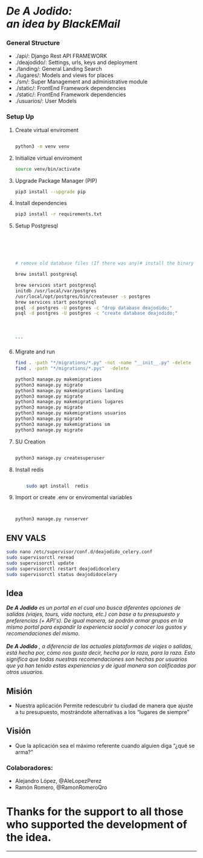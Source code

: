 
# _De A Jodido:_<br>_an idea by BlackEMail_


### General Structure

* ./api/: Django Rest API FRAMEWORK
* ./deajodido/: Settings, urls, keys and deployment
* ./landing/: General Landing Search
* ./lugares/: Models and views for places
* ./sm/: Super Management and administrative module
* ./static/: FrontEnd Framework dependencies
* ./static/: FrontEnd Framework dependencies
* ./usuarios/: User Models

### Setup Up

1. Create virtual enviroment

    ``` bash

    python3 -m venv venv

    ```
2. Initialize  virtual enviroment

    ``` bash
    source venv/bin/activate
 
    ```
3. Upgrade Package Manager (PIP) 

    ``` bash
    pip3 install --upgrade pip
 
    ```
4. Install dependencies

    ``` bash
    pip3 install -r requirements.txt
 
    ```
5. Setup Postgresql

    ```` bash
   




    # remove old database files (If there was any)# install the binary

    brew install postgresql

    brew services start postgresql
    initdb /usr/local/var/postgres
    /usr/local/opt/postgres/bin/createuser -s postgres
    brew services start postgresql
    psql -d postgres -U postgres -c "drop database deajodido;"
    psql -d postgres -U postgres -c "create database deajodido;"
    



    ```

6. Migrate and run

    ``` bash
   find . -path "*/migrations/*.py" -not -name "__init__.py" -delete
    find . -path "*/migrations/*.pyc"  -delete
    
    python3 manage.py makemigrations 
    python3 manage.py migrate 
    python3 manage.py makemigrations landing
    python3 manage.py migrate
    python3 manage.py makemigrations lugares
    python3 manage.py migrate
    python3 manage.py makemigrations usuarios
    python3 manage.py migrate
    python3 manage.py makemigrations sm
    python3 manage.py migrate
    ```

7. SU Creation

    ``` bash

    python3 manage.py createsuperuser

    ```
   
8. Install redis
      
    ``` bash
    
        sudo apt install  redis
    ```
    


11. Import or create .env or enviromental variables

    ``` bash
    

    python3 manage.py runserver

    ```
    
## ENV VALS
``` bash 
sudo nano /etc/supervisor/conf.d/deajodido_celery.conf 
sudo supervisorctl reread
sudo supervisorctl update
sudo supervisorctl restart deajodidocelery
sudo supervisorctl status deajodidocelery
```
## Idea

_**De A Jodido** es un portal en el cual uno busca diferentes opciones de salidas (viajes, tours, vida noctura, etc.) con base a tu presupuesto y preferencias (+ API's). De igual manera, se podrán armar grupos en la mismo portal para expandir la experiencia social y conocer los gustos y recomendaciones del mismo. <br><br>**De A Jodido** ,  a diferencia de las actuales plataformas de viajes o salidas, está hecha por, cómo nos gusta decir, hecha por la raza, para la raza. Esto significa que todas nuestras recomendaciones son hechas por usuarios que ya han tenido estas experiencias y de igual manera son calificadas por otros usuarios._

## Misión

* Nuestra aplicación Permite redescubrir tu ciudad de manera que ajuste a tu presupuesto, mostrándote alternativas a los “lugares de siempre”

## Visión

* Que la aplicación sea el máximo referente cuando alguien diga “¿qué se arma?”


### Colaboradores:

* Alejandro López, @AleLopezPerez
* Ramón Romero, @RamonRomeroQro

# Thanks for the support to all those who supported the development of the idea.

----
